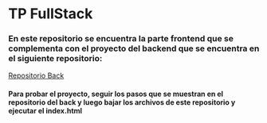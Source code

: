 # TP FullStack 

### En este repositorio se encuentra la parte frontend que se complementa con el proyecto del backend que se encuentra en el siguiente repositorio:

[Repositorio Back](https://github.com/CandeKrummer/Fulstack-UP)

#### Para probar el proyecto, seguir los pasos que se muestran en el repositorio del back y luego bajar los archivos de este repositorio y ejecutar el **index.html**
